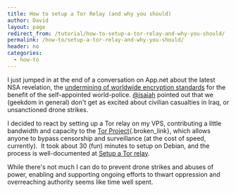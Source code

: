 ```yaml
---
title: How to setup a Tor Relay (and why you should)
author: David
layout: page
redirect_from: /tutorial/how-to-setup-a-tor-relay-and-why-you-should/
permalink: /how-to/setup-a-tor-relay-and-why-you-should/
header: no
categories:
  - how-to
---
```

I just jumped in at the end of a conversation on App.net about the latest NSA revelation, the [undermining of worldwide encryption standards][1] for the benefit of the self-appointed world-police. [@isaiah][2] pointed out that we (geekdom in general) don't get as excited about civilian casualties in Iraq, or unsanctioned drone strikes.

I decided to react by setting up a Tor relay on my VPS, contributing a little bandwidth and capacity to the [Tor Project][3]{.broken_link}, which allows anyone to bypass censorship and surveillance (at the cost of speed, currently).  It took about 30 (fun) minutes to setup on Debian, and the process is well-documented at [Setup a Tor relay][4].

While there's not much I can do to prevent drone strikes and abuses of power, enabling and supporting ongoing efforts to thwart oppression and overreaching authority seems like time well spent.

 [1]: http://www.theguardian.com/world/2013/sep/05/nsa-gchq-encryption-codes-security
 [2]: https://alpha.app.net/isaiah/post/10390740
 [3]: https://www.torproject.org/"
 [4]: https://www.torproject.org/getinvolved/relays.html.en
